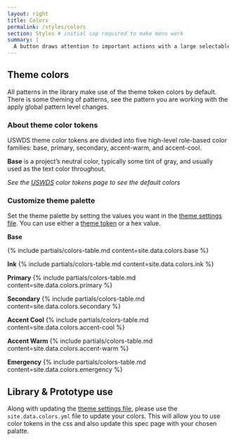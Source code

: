 ```yaml
---
layout: right
title: Colors
permalink: /styles/colors
section: Styles # initial cap required to make menu work
summary: |
  A button draws attention to important actions with a large selectable surface.
---
```



## Theme colors
All patterns in the library make use of the theme token colors by default. There is some theming of patterns, see the pattern you are working with the apply global pattern level changes. 

### About theme color tokens
USWDS theme color tokens are divided into five high-level role-based color families: base, primary, secondary, accent-warm, and accent-cool.

**Base** is a project’s neutral color, typically some tint of gray, and usually used as the text color throughout.

_See the [USWDS](https://designsystem.digital.gov/design-tokens/color/theme-tokens/#about-theme-color-tokens) color tokens page to see the default colors_

### Customize theme palette
Set the theme palette by setting the values you want in the [theme settings file](/docs/themesettings). You can use either a [theme token](https://designsystem.digital.gov/design-tokens/color/system-tokens/#using-color-tokens-2) or a hex value.

**Base**

{% include partials/colors-table.md content=site.data.colors.base %}


**Ink**
{% include partials/colors-table.md content=site.data.colors.ink %}

**Primary**
{% include partials/colors-table.md content=site.data.colors.primary %}

**Secondary**
{% include partials/colors-table.md content=site.data.colors.secondary %}

**Accent Cool**
{% include partials/colors-table.md content=site.data.colors.accent-cool %}

**Accent Warm**
{% include partials/colors-table.md content=site.data.colors.accent-warm %}

**Emergency**
{% include partials/colors-table.md content=site.data.colors.emergency %}

## Library & Prototype use
Along with updating the [theme settings file](/docs/themesettings), please use the `site.data.colors.yml` file to update your colors. This will allow you to use color tokens in the css and also update this spec page with your chosen palatte.